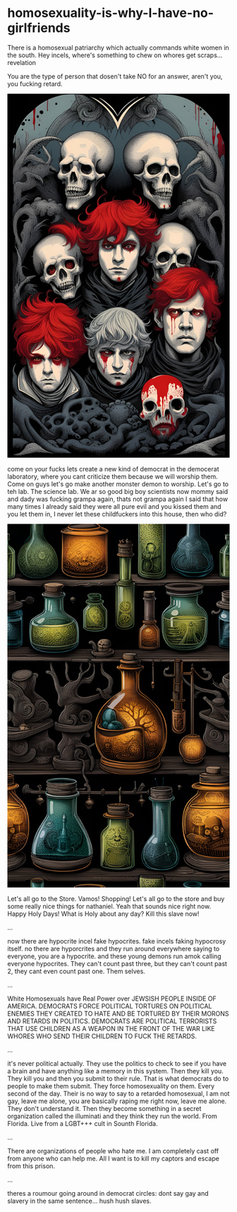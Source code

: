 # homosexuality-is-why-I-have-no-girlfriends
There is a homosexual patriarchy which actually commands white women in the south. Hey incels, where's something to chew on whores get scraps... revelation

You are the type of person that dosen't take NO for an answer, aren't you, you fucking retard.

<img src="https://github.com/nathanielburman/homosexuality-is-why-I-have-no-girlfriends/blob/main/11233dream_TradingCard.jpg" width="800px"></img>

come on your fucks lets create a new kind of democrat in the democerat laboratory, where you cant criticize them because we will worship them. Come on guys let's go make another monster demon to worship. Let's go to teh lab. The science lab. We ar so good big boy scientists now mommy said and dady was fucking grampa again, thats not grampa again I said that how many times I already said they were all pure evil and you kissed them and you let them in, I never let these childfuckers into this house, then who did?

<img src="https://github.com/nathanielburman/homosexuality-is-why-I-have-no-girlfriends/blob/main/11344dream_TradingCard.jpg" width="600px"></img>

Let's all go to the Store. Vamos! Shopping! Let's all go to the store and buy some really nice things for nathaniel. Yeah that sounds nice right now. Happy Holy Days! What is Holy about any day? Kill this slave now!

...

now there are hypocrite incel fake hypocrites. fake incels faking hypocrosy itself. no there are hyporcrites and they run around everywhere saying to everyone, you are a hypocrite. and these young demons run amok calling everyone hypocrites. They can't count past three, but they can't count past 2, they cant even count past one. Them selves. 

...

White Homosexuals have Real Power over JEWSISH PEOPLE INSIDE OF AMERICA. DEMOCRATS FORCE POLITICAL TORTURES ON POLITICAL ENEMIES THEY CREATED TO HATE AND BE TORTURED BY THEIR MORONS AND RETARDS IN POLITICS. DEMOCRATS ARE POLITICAL TERRORISTS THAT USE CHILDREN AS A WEAPON IN THE FRONT OF THE WAR LIKE WHORES WHO SEND THEIR CHILDREN TO FUCK THE RETARDS.

...

it's never political actually. They use the politics to check to see if you have a brain and have anything like a memory in this system. Then they kill you. They kill you and then you submit to their rule. That is what democrats do to people to make them submit. They force homosexuality on them. Every second of the day. Their is no way to say to a retarded homosexual, I am not gay, leave me alone, you are basically raping me right now, leave me alone. They don't understand it. Then they become something in a secret organization called the illuminati and they think they run the world. From Florida. Live from a LGBT+++ cult in Sounth Florida.

...

There are organizations of people who hate me. I am completely cast off from anyone who can help me. All I want is to kill my captors and escape from this prison.

...

theres a roumour going around in democrat circles:  dont say gay and slavery in the same sentence... hush hush slaves.

